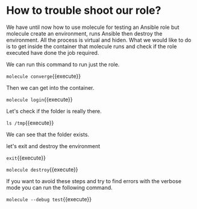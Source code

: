 # How to trouble shoot our role?

We have until now how to use molecule for testing an Ansible role but molecule create an environment, runs Ansible then destroy the environment. All the process is virtual and hiden. What we would like to do is to get inside the container that molecule runs and check if the role executed have done the job required.

We can run this command to run just the role.

`molecule converge`{{execute}}

Then we can get into the container.

`molecule login`{{execute}}

Let's check if the folder is really there.

`ls /tmp`{{execute}}

We can see that the folder exists.

let's exit and destroy the environment 

`exit`{{execute}}

`molecule destroy`{{execute}}

If you want to avoid these steps and try to find errors with the verbose mode you can run the following command.

`molecule --debug test`{{execute}}
